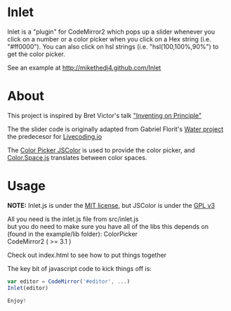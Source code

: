 # Inlet
Inlet is a "plugin" for CodeMirror2 which pops up a slider whenever you click on a number or a color picker when you click on a Hex string (i.e. "#ff0000").  You can also click on hsl strings (i.e. "hsl(100,100%,90%") to get the color picker.

See an example at http://mikethedj4.github.com/Inlet

# About

This project is inspired by Bret Victor's talk ["Inventing on Principle"](https://vimeo.com/36579366)  

The the slider code is originally adapted from Gabriel Florit's [Water project](http://gabrielflor.it/water) the predecesor for [Livecoding.io](http://livecoding.io)

The [Color Picker JSColor](http://jscolor.com/) is used to provide the color picker, and [Color.Space.js](https://github.com/mudcube/Color.Space.js) translates between color spaces.

# Usage

**NOTE:** Inlet.js is under the [MIT license](https://opensource.org/licenses/MIT), but JSColor is under the [GPL v3](http://www.gnu.org/licenses/gpl-3.0.en.html)

All you need is the inlet.js file from src/inlet.js  
but you do need to make sure you have all of the libs this depends on (found in the example/lib folder):
ColorPicker  
CodeMirror2 ( >= 3.1 )  

Check out index.html to see how to put things together

The key bit of javascript code to kick things off is:
```javascript
var editor = CodeMirror('#editor', ...)
Inlet(editor)

Enjoy!
